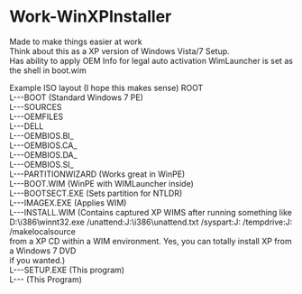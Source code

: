 Work-WinXPInstaller
===================

Made to make things easier at work  
Think about this as a XP version of Windows Vista/7 Setup.  
Has ability to apply OEM Info for legal auto activation
WimLauncher is set as the shell in boot.wim  

Example ISO layout (I hope this makes sense) 
ROOT  
L---BOOT (Standard Windows 7 PE)  
L---SOURCES  
  L---OEMFILES  
    L---DELL  
      L---OEMBIOS.BI_  
      L---OEMBIOS.CA_  
      L---OEMBIOS.DA_  
      L---OEMBIOS.SI_  
  L---PARTITIONWIZARD (Works great in WinPE)  
  L---BOOT.WIM (WinPE with WIMLauncher inside)  
  L---BOOTSECT.EXE (Sets partition for NTLDR)  
  L---IMAGEX.EXE (Applies WIM)  
  L---INSTALL.WIM (Contains captured XP WIMS after running something like 
                   D:\i386\winnt32.exe /unattend:J:\i386\unattend.txt /syspart:J: /tempdrive:J: /makelocalsource  
                   from a XP CD within a WIM environment.  Yes, you can totally install XP from a Windows 7 DVD  
                   if you wanted.)  
  L---SETUP.EXE (This program)  
L--- (This Program)  


